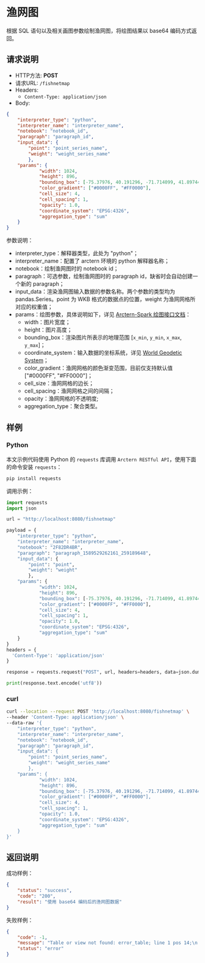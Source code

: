 # 渔网图

根据 SQL 语句以及相关画图参数绘制渔网图，将绘图结果以 base64 编码方式返回。

## 请求说明

- HTTP方法: **POST**
- 请求URL: `/fishnetmap`
- Headers:
    - `Content-Type: application/json`
- Body:
```json
{
    "interpreter_type": "python",
    "interpreter_name": "interpreter_name",
    "notebook": "notebook_id",
    "paragraph": "paragraph_id",
    "input_data": {
        "point": "point_series_name",
        "weight": "weight_series_name"
        },
    "params": {
            "width": 1024,
            "height": 896,
            "bounding_box": [-75.37976, 40.191296, -71.714099, 41.897445],
            "color_gradient": ["#0000FF", "#FF0000"],
            "cell_size": 4,
            "cell_spacing": 1,
            "opacity": 1.0,
            "coordinate_system": "EPSG:4326",
            "aggregation_type": "sum"
    }
}
```

参数说明：

- interpreter_type：解释器类型，此处为 "python"；
- interpreter_name：配置了 arctern 环境的 python 解释器名称；
- notebook：绘制渔网图时的 notebook id；
- paragraph：可选参数，绘制渔网图时的 paragraph id，缺省时会自动创建一个新的 paragraph；
- input_data：渲染渔网图输入数据的参数名称。两个参数的类型均为 pandas.Series。point 为 WKB 格式的数据点的位置，weight 为渔网网格所对应的权重值；
- params：绘图参数，具体说明如下，详见 [Arctern-Spark 绘图接口文档](../../../spark/api/render/function/layer/fishnetmap.md)：
    - width：图片宽度；
    - height：图片高度；
    - bounding_box：渲染图片所表示的地理范围 [`x_min`, `y_min`, `x_max`, `y_max`]；
    - coordinate_system：输入数据的坐标系统，详见 [World Geodetic System](https://en.wikipedia.org/wiki/World_Geodetic_System)；
    - color_gradient：渔网网格的颜色渐变范围，目前仅支持默认值["#0000FF", "#FF0000"]；
    - cell_size：渔网网格的边长；
    - cell_spacing：渔网网格之间的间隔；
    - opacity：渔网网格的不透明度;
    - aggregation_type：聚合类型。


## 样例

### Python

本文示例代码使用 Python 的 `requests` 库调用 `Arctern RESTful API`，使用下面的命令安装 `requests`：

```bash
pip install requests
```

调用示例：

```python
import requests
import json

url = "http://localhost:8080/fishnetmap"

payload = {
    "interpreter_type": "python",
    "interpreter_name": "interpreter_name",
    "notebook": "2F82DR4BR",
    "paragraph": "paragraph_1589529262161_259189648",
    "input_data": {
        "point": "point",
        "weight": "weight"
        },
    "params": {
            "width": 1024,
            "height": 896,
            "bounding_box": [-75.37976, 40.191296, -71.714099, 41.897445],
            "color_gradient": ["#0000FF", "#FF0000"],
            "cell_size": 4,
            "cell_spacing": 1,
            "opacity": 1.0,
            "coordinate_system": "EPSG:4326",
            "aggregation_type": "sum"
    }
}
headers = {
  'Content-Type': 'application/json'
}

response = requests.request("POST", url, headers=headers, data=json.dumps(payload))

print(response.text.encode('utf8'))
```

### curl

```bash
curl --location --request POST 'http://localhost:8080/fishnetmap' \
--header 'Content-Type: application/json' \
--data-raw '{
    "interpreter_type": "python",
    "interpreter_name": "interpreter_name",
    "notebook": "notebook_id",
    "paragraph": "paragraph_id",
    "input_data": {
        "point": "point_series_name",
        "weight": "weight_series_name"
        },
    "params": {
            "width": 1024,
            "height": 896,
            "bounding_box": [-75.37976, 40.191296, -71.714099, 41.897445],
            "color_gradient": ["#0000FF", "#FF0000"],
            "cell_size": 4,
            "cell_spacing": 1,
            "opacity": 1.0,
            "coordinate_system": "EPSG:4326",
            "aggregation_type": "sum"
    }
}'
```

## 返回说明

成功样例：

```json
{
    "status": "success",
    "code": "200",
    "result": "使用 base64 编码后的渔网图数据"
}
```

失败样例：

```json
{
    "code": -1,
    "message": "Table or view not found: error_table; line 1 pos 14;\n'Project [*]\n+- 'UnresolvedRelation [error_table]\n",
    "status": "error"
}
```

